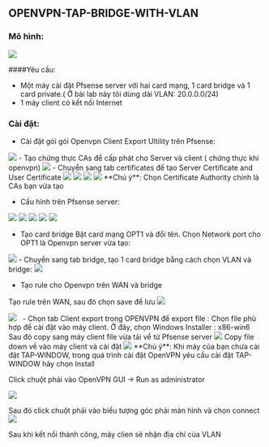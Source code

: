 ## OPENVPN-TAP-BRIDGE-WITH-VLAN

### Mô hình:

<img src= "http://i.imgur.com/mfAEqmS.png"> 

####Yêu cầu:
-	Một máy cài đặt Pfsense server với hai card mạng, 1 card bridge và 1 card private.( Ở bài lab này tôi dùng dải VLAN: 20.0.0.0/24)
-	1 máy client có kết nối Internet

### Cài đặt:
- Cài đặt gói  gói Openvpn Client Export Ultility trên Pfsense:

<img src= "http://i.imgur.com/SF9OL5K.png">
- Tạo chứng thực CAs để cấp phát cho Server và client ( chứng thực khi openvpn)

<img src= "http://i.imgur.com/aYZySca.png">
- Chuyển sang tab certificates để tạo Server Certificate and User Certificate

<img src= "http://i.imgur.com/1p8ddzX.png"> 
<img src= "http://i.imgur.com/T1872Zc.png"> 
<img src= "http://i.imgur.com/ao9ATCD.png"> 
<img src= "http://i.imgur.com/k8I0WEt.png">
**Chú ý**: Chọn Certificate Authority chính là CAs bạn vừa tạo

- Cấu hình trên Pfsense server:

<img src= "http://i.imgur.com/zs9bGh3.png"> 
<img src= "http://i.imgur.com/PbYg5JG.png"> 
<img src= "http://i.imgur.com/8ffekwf.png"> 
<img src= "http://i.imgur.com/JwdgqcP.png"> 
<img src= "http://i.imgur.com/Lt3PLae.png"> 

- Tạo card bridge
Bật card mạng OPT1 và đổi tên. Chọn Network port cho OPT1 là Openvpn server vừa tạo:

<img src= "http://i.imgur.com/G0dK40h.png"> 
- Chuyển sang tab bridge, tạo 1 card bridge bằng cách chọn VLAN và bridge:

<img src= "http://i.imgur.com/pGY7QJh.png">

- Tạo rule cho Openvpn trên WAN và bridge

Tạo  rule trên WAN, sau đó chọn save để lưu
<img src= "http://i.imgur.com/fVjIN9X.png">

<img src= "http://i.imgur.com/sQ7iqwV.png"> 
<img src= ""> 
<img src= ""> 
- Chọn tab Client export trong OPENVPN để export file :
Chọn file phù hợp để cài đặt vào máy client. Ở đây, chọn Windows Installer : x86-win6 Sau đó copy sang máy client file vừa tải về từ Pfsense server
<img src= "http://i.imgur.com/F95wSP5.png">
Copy file down về vào máy client và cài đặt
<img src= "http://i.imgur.com/E0l7DSO.png">
**Chú ý**: Khi máy của bạn chưa cài đặt TAP-WINDOW, trong quá trình cài đặt OpenVPN yêu cầu cài đặt TAP-WINDOW hãy chọn Install

Click chuột phải vào OpenVPN GUI -> Run as administrator

<img src= "http://i.imgur.com/g627kES.png"> 

Sau đó click chuột phải vào biểu tượng góc phải màn hình và chọn connect
<img src= "http://i.imgur.com/Gi0ENL2.png"> 

Sau khi kết nối thành công, máy clien sẽ nhận địa chỉ của VLAN


